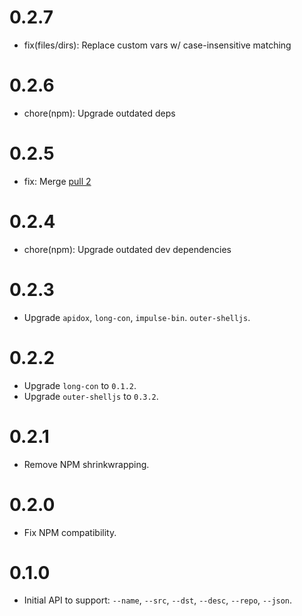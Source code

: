 # 0.2.7

- fix(files/dirs): Replace custom vars w/ case-insensitive matching

# 0.2.6

- chore(npm): Upgrade outdated deps

# 0.2.5

- fix: Merge [pull 2](https://github.com/codeactual/gitemplate/pull/2)

# 0.2.4

- chore(npm): Upgrade outdated dev dependencies

# 0.2.3

- Upgrade `apidox`, `long-con`, `impulse-bin`. `outer-shelljs`.

# 0.2.2

- Upgrade `long-con` to `0.1.2`.
- Upgrade `outer-shelljs` to `0.3.2`.

# 0.2.1

- Remove NPM shrinkwrapping.

# 0.2.0

- Fix NPM compatibility.

# 0.1.0

- Initial API to support: `--name`, `--src`, `--dst`, `--desc`, `--repo`, `--json`.
